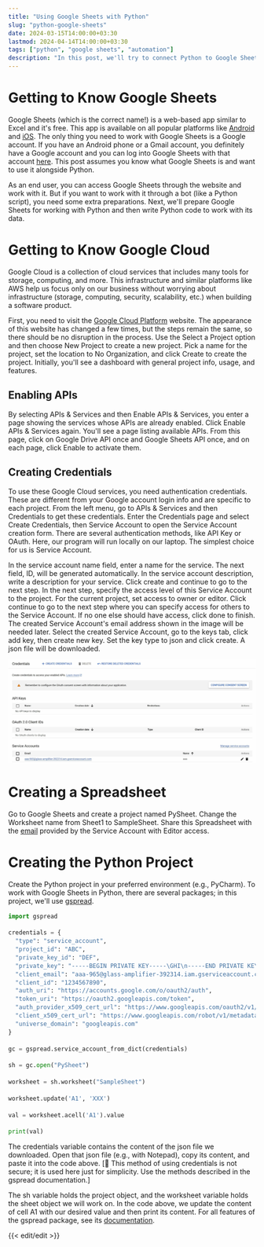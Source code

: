 ```yaml
---
title: "Using Google Sheets with Python"
slug: "python-google-sheets"
date: 2024-03-15T14:00:00+03:30
lastmod: 2024-04-14T14:00:00+03:30
tags: ["python", "google sheets", "automation"]
description: "In this post, we'll try to connect Python to Google Sheets and build a simple project with it."
---
```

# Getting to Know Google Sheets

Google Sheets (which is the correct name!) is a web-based app similar to Excel and it's free. This app is available on all popular platforms like [Android](https://play.google.com/store/apps/details?id=com.google.android.apps.docs.editors.sheets) and [iOS](https://apps.apple.com/us/app/google-sheets/id842849113). The only thing you need to work with Google Sheets is a Google account. If you have an Android phone or a Gmail account, you definitely have a Google account and you can log into Google Sheets with that account [here](https://docs.google.com/spreadsheets/u/0/). This post assumes you know what Google Sheets is and want to use it alongside Python.

As an end user, you can access Google Sheets through the website and work with it. But if you want to work with it through a bot (like a Python script), you need some extra preparations. Next, we'll prepare Google Sheets for working with Python and then write Python code to work with its data.

# Getting to Know Google Cloud

Google Cloud is a collection of cloud services that includes many tools for storage, computing, and more. This infrastructure and similar platforms like AWS help us focus only on our business without worrying about infrastructure (storage, computing, security, scalability, etc.) when building a software product.

First, you need to visit the [Google Cloud Platform](https://console.cloud.google.com) website. The appearance of this website has changed a few times, but the steps remain the same, so there should be no disruption in the process. Use the Select a Project option and then choose New Project to create a new project. Pick a name for the project, set the location to No Organization, and click Create to create the project. Initially, you'll see a dashboard with general project info, usage, and features.

## Enabling APIs

By selecting APIs & Services and then Enable APIs & Services, you enter a page showing the services whose APIs are already enabled. Click Enable APIs & Services again. You'll see a page listing available APIs. From this page, click on Google Drive API once and Google Sheets API once, and on each page, click Enable to activate them.

## Creating Credentials

To use these Google Cloud services, you need authentication credentials. These are different from your Google account login info and are specific to each project. From the left menu, go to APIs & Services and then Credentials to get these credentials. Enter the Credentials page and select Create Credentials, then Service Account to open the Service Account creation form. There are several authentication methods, like API Key or OAuth. Here, our program will run locally on our laptop. The simplest choice for us is Service Account.

In the service account name field, enter a name for the service. The next field, ID, will be generated automatically. In the service account description, write a description for your service. Click create and continue to go to the next step. In the next step, specify the access level of this Service Account to the project. For the current project, set access to owner or editor. Click continue to go to the next step where you can specify access for others to the Service Account. If no one else should have access, click done to finish. The created Service Account's email address shown in the image will be needed later. Select the created Service Account, go to the keys tab, click add key, then create new key. Set the key type to json and click create. A json file will be downloaded.

![python google sheet create credential](./images/python-google-sheet-create-credential.jpg#center)

# Creating a Spreadsheet

Go to Google Sheets and create a project named PySheet. Change the Worksheet name from Sheet1 to SampleSheet. Share this Spreadsheet with the [email](#service-account-email) provided by the Service Account with Editor access.

# Creating the Python Project

Create the Python project in your preferred environment (e.g., PyCharm). To work with Google Sheets in Python, there are several packages; in this project, we'll use [gspread](https://docs.gspread.org/).

```python
import gspread

credentials = {
  "type": "service_account",
  "project_id": "ABC",
  "private_key_id": "DEF",
  "private_key": "-----BEGIN PRIVATE KEY-----\GHI\n-----END PRIVATE KEY-----\n",
  "client_email": "aaa-965@glass-amplifier-392314.iam.gserviceaccount.com",
  "client_id": "1234567890",
  "auth_uri": "https://accounts.google.com/o/oauth2/auth",
  "token_uri": "https://oauth2.googleapis.com/token",
  "auth_provider_x509_cert_url": "https://www.googleapis.com/oauth2/v1/certs",
  "client_x509_cert_url": "https://www.googleapis.com/robot/v1/metadata/x509/abcd.iam.gserviceaccount.com",
  "universe_domain": "googleapis.com"
}

gc = gspread.service_account_from_dict(credentials)

sh = gc.open("PySheet")

worksheet = sh.worksheet("SampleSheet")

worksheet.update('A1', 'XXX')

val = worksheet.acell('A1').value

print(val)
```

The credentials variable contains the content of the json file we downloaded. Open that json file (e.g., with Notepad), copy its content, and paste it into the code above. [🚩 This method of using credentials is not secure; it is used here just for simplicity. Use the methods described in the gspread documentation.]

The sh variable holds the project object, and the worksheet variable holds the sheet object we will work on. In the code above, we update the content of cell A1 with our desired value and then print its content. For all features of the gspread package, see its [documentation](https://docs.gspread.org/).

{{< edit/edit >}}